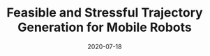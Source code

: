 ---
title: "Feasible and Stressful Trajectory Generation for Mobile Robots"
collection: publications
permalink: /publication/2020-07-18-ISSTA-Feasible
excerpt: 'While executing nominal tests on mobile robots is required for their validation, such tests may overlook faults that arise under trajectories that accentuate certain aspects of the robots behavior. Uncovering such stressful trajectories is challenging as the input space for these systems, as they move, is extremely large, and the relation between a planned trajectory and its potential to induce stress can be subtle. To address this challenge we propose a framework that 1) integrates kinematic and dynamic physical models of the robot into the automated trajectory generation in order to generate valid trajectories, and 2) incorporates a parameterizable scoring model to efficiently generate physically valid yet stressful trajectories for a broad range of mobile robots. We evaluate our approach on four variants of a state-of-the-art quadrotor in a racing simulator. We find that, for non-trivial length trajectories, the incorporation of the kinematic and dynamic model is crucial to generate any valid trajectory, and that the approach with the best hand-crafted scoring model and with a trained scoring model can cause on average a 55.9% and 41.3% more stress than a random selection among valid trajectories. A follow-up study shows that the approach was able to induce similar stress on a deployed commercial quadrotor, with trajectories that deviated up to 6m from the intended ones.
'
date: 2020-07-18
venue: 'ISSTA 20: 29th ACM SIGSOFT International Symposium on Software Testing and Analysis Proceedings (<a href="https://conf.researchr.org/details/issta-2020/issta-2020-papers/27/Feasible-and-Stressful-Trajectory-Generation-for-Mobile-Robots">ISSTA</a>)'
paperurl: 'http://hildebrandt-carl.github.io/files/2020-07-18-ISSTA-Feasible.pdf'
publishurl: ''
authors: '<b>Carl Hildebrandt</b>, Sebastian Elbaum, Matthew B. Dwyer, Nicola Bezzo'
awards: ''
---